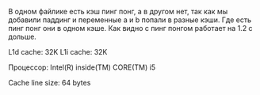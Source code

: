 В одном файлике есть кэш пинг понг, а в другом нет, так как мы добавили паддинг и переменные a и b попали в разные кэши.
Где есть пинг понг они в одном кэше.
Как видно с пинг понгом работает на 1.2 с дольше.

L1d cache:             32K
L1i cache:             32K

Процессор: Intel(R) inside(TM) CORE(TM) i5

Cache line size: 64 bytes
